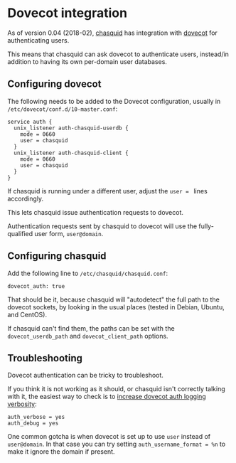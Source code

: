 
# Dovecot integration

As of version 0.04 (2018-02), [chasquid] has integration with [dovecot] for
authenticating users.

This means that chasquid can ask dovecot to authenticate users, instead/in
addition to having its own per-domain user databases.


## Configuring dovecot

The following needs to be added to the Dovecot configuration, usually in
`/etc/dovecot/conf.d/10-master.conf`:

```
service auth {
  unix_listener auth-chasquid-userdb {
    mode = 0660
    user = chasquid
  }
  unix_listener auth-chasquid-client {
    mode = 0660
    user = chasquid
  }
}
```

If chasquid is running under a different user, adjust the `user = ` lines
accordingly.

This lets chasquid issue authentication requests to dovecot.

Authentication requests sent by chasquid to dovecot will use the
fully-qualified user form, `user@domain`.


## Configuring chasquid

Add the following line to `/etc/chasquid/chasquid.conf`:

```
dovecot_auth: true
```

That should be it, because chasquid will "autodetect" the full path to the
dovecot sockets, by looking in the usual places (tested in Debian, Ubuntu, and
CentOS).

If chasquid can't find them, the paths can be set with the
`dovecot_userdb_path` and `dovecot_client_path` options.


## Troubleshooting

Dovecot authentication can be tricky to troubleshoot.

If you think it is not working as it should, or chasquid isn't correctly
talking with it, the easiest way to check is to [increase dovecot auth logging
verbosity](https://doc.dovecot.org/admin_manual/logging/?highlight=logging#logging-verbosity):

```
auth_verbose = yes
auth_debug = yes
```

One common gotcha is when dovecot is set up to use `user` instead of
`user@domain`. In that case you can try setting `auth_username_format = %n` to
make it ignore the domain if present.


[dovecot]: https://dovecot.org
[chasquid]: https://blitiri.com.ar/p/chasquid
